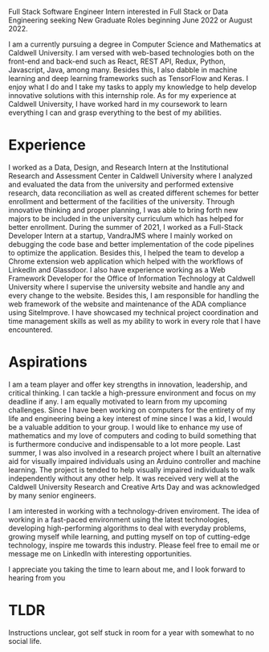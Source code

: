 Full Stack Software Engineer Intern interested in Full Stack or Data Engineering seeking New Graduate Roles beginning June 2022 or August 2022.

I am a currently pursuing a degree in Computer Science and Mathematics at Caldwell University. I am versed with web-based technologies both on the front-end and back-end such as React, REST API, Redux, Python, Javascript, Java, among many. Besides this, I also dabble in machine learning and deep learning frameworks such as TensorFlow and Keras. I enjoy what I do and I take my tasks to apply my knowledge to help develop innovative solutions with this internship role. As for my experience at Caldwell University, I have worked hard in my coursework to learn everything I can and grasp everything to the best of my abilities.

# Experience

I worked as a Data, Design, and Research Intern at the Institutional Research and Assessment Center in Caldwell University where I analyzed and evaluated the data from the university and performed extensive research, data reconciliation as well as created different schemes for better enrollment and betterment of the facilities of the university. Through innovative thinking and proper planning, I was able to bring forth new majors to be included in the university curriculum which has helped for better enrollment.
During the summer of 2021, I worked as a Full-Stack Developer Intern at a startup, VandraJMS where I mainly worked on debugging the code base and better implementation of the code pipelines to optimize the application. Besides this, I helped the team to develop a Chrome extension web application which helped with the workflows of LinkedIn and Glassdoor.
I also have experience working as a Web Framework Developer for the Office of Information Technology at Caldwell University where I supervise the university website and handle any and every change to the website. Besides this, I am responsible for handling the web framework of the website and maintenance of the ADA compliance using SiteImprove. I have showcased my technical project coordination and time management skills as well as my ability to work in every role that I have encountered.

# Aspirations

I am a team player and offer key strengths in innovation, leadership, and critical thinking. I can tackle a high-pressure environment and focus on my deadline if any. I am equally motivated to learn from my upcoming challenges. Since I have been working on computers for the entirety of my life and engineering being a key interest of mine since I was a kid, I would be a valuable addition to your group. I would like to enhance my use of mathematics and my love of computers and coding to build something that is furthermore conducive and indispensable to a lot more people. Last summer, I was also involved in a research project where I built an alternative aid for visually impaired individuals using an Arduino controller and machine learning. The project is tended to help visually impaired individuals to walk independently without any other help. It was received very well at the Caldwell University Research and Creative Arts Day and was acknowledged by many senior engineers.

I am interested in working with a technology-driven enviroment. The idea of working in a fast-paced environment using the latest technologies, developing high-performing algorithms to deal with everyday problems, growing myself while learning, and putting myself on top of cutting-edge technology, inspire me towards this industry. Please feel free to email me or message me on LinkedIn with interesting opportunities.

I appreciate you taking the time to learn about me, and I look forward to hearing from you

# TLDR

Instructions unclear, got self stuck in room for a year with somewhat to no social life.
